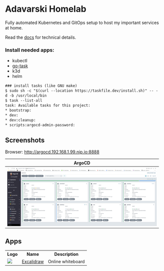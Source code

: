 # Adavarski Homelab 

Fully automated Kubernetes and GitOps setup to host my important services at home.

Read the [docs](https://adavarski.github.io/homelab) for technical details.

### Install needed apps:
- kubectl
- [go-task](https://taskfile.dev/installation/)
- k3d
- helm

```
### install tasks (like GNU make)
$ sudo sh -c "$(curl --location https://taskfile.dev/install.sh)" -- -d -b /usr/local/bin
$ task --list-all
task: Available tasks for this project:
* bootstrap:                           
* dev:                                 
* dev:cleanup:                         
* scripts:argocd-admin-password: 
```

## Screenshots

Browser: http://argocd.192.168.1.99.nip.io:8888


| ArgoCD |
| :--: |
| ![ArgoCD dashboard screenshot](docs/images/homelab-argocd.png) |

## Apps

<table>
    <tr>
        <th>Logo</th> <th>Name</th> <th>Description</th>
    </tr>
    <tr>
        <td><img src="https://docs.excalidraw.com/img/logo.svg" width="48">
        <td><a href="https://docs.excalidraw.com">Excalidraw</a></td>
        <td>Online whiteboard</td>
    </tr>
</table>
